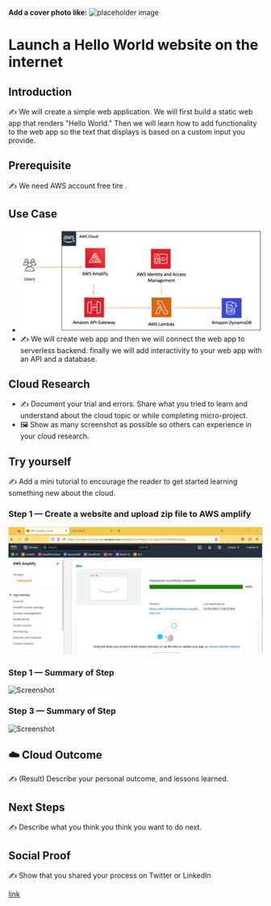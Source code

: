 **Add a cover photo like:**
![placeholder image](https://via.placeholder.com/1200x600)

# Launch a Hello World website on the internet

## Introduction

✍️ We will create a simple web application. We will first build a static web app that renders "Hello World." Then we will learn how to add functionality to the web app so the text that displays is based on a custom input you provide.

## Prerequisite

✍️ We need AWS account free tire .

## Use Case

- ![placeholder image](https://github.com/abinshihab/100DaysofCloud/blob/main/Journey/002/Day2.png)
- ✍️  We will create web app and then we will connect the web app to serverless backend. finally we will add interactivity to your web app with an API and a database.

## Cloud Research

- ✍️ Document your trial and errors. Share what you tried to learn and understand about the cloud topic or while completing micro-project.
- 🖼️ Show as many screenshot as possible so others can experience in your cloud research.

## Try yourself

✍️ Add a mini tutorial to encourage the reader to get started learning something new about the cloud.

### Step 1 — Create a website and upload zip file to AWS amplify 

![Screenshot](https://github.com/abinshihab/100DaysofCloud/blob/main/Journey/002/aws%20amplify%20app.jpeg)

### Step 1 — Summary of Step

![Screenshot](https://via.placeholder.com/500x300)

### Step 3 — Summary of Step

![Screenshot](https://via.placeholder.com/500x300)

## ☁️ Cloud Outcome

✍️ (Result) Describe your personal outcome, and lessons learned.

## Next Steps

✍️ Describe what you think you think you want to do next.

## Social Proof

✍️ Show that you shared your process on Twitter or LinkedIn

[link](link)
